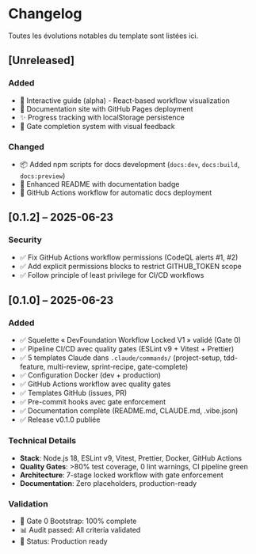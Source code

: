 # Changelog

Toutes les évolutions notables du template sont listées ici.

## [Unreleased]

### Added
- 🎨 Interactive guide (alpha) - React-based workflow visualization
- 📖 Documentation site with GitHub Pages deployment
- ✨ Progress tracking with localStorage persistence
- 🎯 Gate completion system with visual feedback

### Changed
- 📦 Added npm scripts for docs development (`docs:dev`, `docs:build`, `docs:preview`)
- 🔄 Enhanced README with documentation badge
- 🚀 GitHub Actions workflow for automatic docs deployment

## [0.1.2] – 2025-06-23

### Security
- ✅ Fix GitHub Actions workflow permissions (CodeQL alerts #1, #2)
- ✅ Add explicit permissions blocks to restrict GITHUB_TOKEN scope
- ✅ Follow principle of least privilege for CI/CD workflows

## [0.1.0] – 2025-06-23

### Added
- ✅ Squelette « DevFoundation Workflow Locked V1 » validé (Gate 0)
- ✅ Pipeline CI/CD avec quality gates (ESLint v9 + Vitest + Prettier)
- ✅ 5 templates Claude dans `.claude/commands/` (project-setup, tdd-feature, multi-review, sprint-recipe, gate-complete)
- ✅ Configuration Docker (dev + production)
- ✅ GitHub Actions workflow avec quality gates
- ✅ Templates GitHub (issues, PR)
- ✅ Pre-commit hooks avec gate enforcement
- ✅ Documentation complète (README.md, CLAUDE.md, .vibe.json)
- ✅ Release v0.1.0 publiée

### Technical Details
- **Stack**: Node.js 18, ESLint v9, Vitest, Prettier, Docker, GitHub Actions
- **Quality Gates**: >80% test coverage, 0 lint warnings, CI pipeline green
- **Architecture**: 7-stage locked workflow with gate enforcement
- **Documentation**: Zero placeholders, production-ready

### Validation
- 🎯 Gate 0 Bootstrap: 100% complete
- 📊 Audit passed: All criteria validated
- 🚀 Status: Production ready